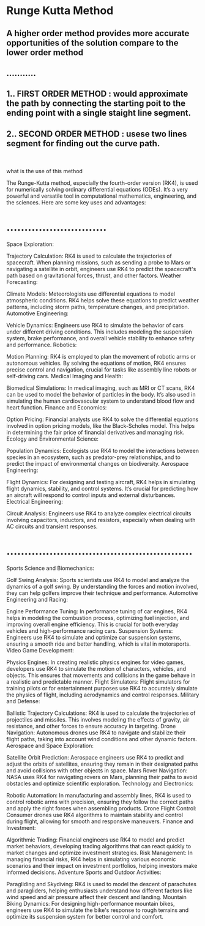 <h1>Runge Kutta Method</h1>
<h2>A higher order method provides more accurate opportunities of the solution compare to the lower order method </h2>
<h2>...........</h2>
<h2>1.. FIRST ORDER METHOD : would approximate the path by connecting the starting poit to the ending point with a single staight line segment.</h2>
<h2>2.. SECOND ORDER METHOD : usese two lines segment for finding out the curve path.</h2>
  <br/>
  <br>
  what is the use of this method 

The Runge-Kutta method, especially the fourth-order version (RK4), is used for numerically solving ordinary differential equations (ODEs). It’s a very powerful and versatile tool in computational mathematics, engineering, and the sciences. Here are some key uses and advantages:



<h1>............................</h1>
Space Exploration:

Trajectory Calculation: RK4 is used to calculate the trajectories of spacecraft. When planning missions, such as sending a probe to Mars or navigating a satellite in orbit, engineers use RK4 to predict the spacecraft's path based on gravitational forces, thrust, and other factors.
Weather Forecasting:

Climate Models: Meteorologists use differential equations to model atmospheric conditions. RK4 helps solve these equations to predict weather patterns, including storm paths, temperature changes, and precipitation.
Automotive Engineering:

Vehicle Dynamics: Engineers use RK4 to simulate the behavior of cars under different driving conditions. This includes modeling the suspension system, brake performance, and overall vehicle stability to enhance safety and performance.
Robotics:

Motion Planning: RK4 is employed to plan the movement of robotic arms or autonomous vehicles. By solving the equations of motion, RK4 ensures precise control and navigation, crucial for tasks like assembly line robots or self-driving cars.
Medical Imaging and Health:

Biomedical Simulations: In medical imaging, such as MRI or CT scans, RK4 can be used to model the behavior of particles in the body. It’s also used in simulating the human cardiovascular system to understand blood flow and heart function.
Finance and Economics:

Option Pricing: Financial analysts use RK4 to solve the differential equations involved in option pricing models, like the Black-Scholes model. This helps in determining the fair price of financial derivatives and managing risk.
Ecology and Environmental Science:

Population Dynamics: Ecologists use RK4 to model the interactions between species in an ecosystem, such as predator-prey relationships, and to predict the impact of environmental changes on biodiversity.
Aerospace Engineering:

Flight Dynamics: For designing and testing aircraft, RK4 helps in simulating flight dynamics, stability, and control systems. It’s crucial for predicting how an aircraft will respond to control inputs and external disturbances.
Electrical Engineering:

Circuit Analysis: Engineers use RK4 to analyze complex electrical circuits involving capacitors, inductors, and resistors, especially when dealing with AC circuits and transient responses.

<h1>....................................................</h1>
Sports Science and Biomechanics:

Golf Swing Analysis: Sports scientists use RK4 to model and analyze the dynamics of a golf swing. By understanding the forces and motion involved, they can help golfers improve their technique and performance.
Automotive Engineering and Racing:

Engine Performance Tuning: In performance tuning of car engines, RK4 helps in modeling the combustion process, optimizing fuel injection, and improving overall engine efficiency. This is crucial for both everyday vehicles and high-performance racing cars.
Suspension Systems: Engineers use RK4 to simulate and optimize car suspension systems, ensuring a smooth ride and better handling, which is vital in motorsports.
Video Game Development:

Physics Engines: In creating realistic physics engines for video games, developers use RK4 to simulate the motion of characters, vehicles, and objects. This ensures that movements and collisions in the game behave in a realistic and predictable manner.
Flight Simulators: Flight simulators for training pilots or for entertainment purposes use RK4 to accurately simulate the physics of flight, including aerodynamics and control responses.
Military and Defense:

Ballistic Trajectory Calculations: RK4 is used to calculate the trajectories of projectiles and missiles. This involves modeling the effects of gravity, air resistance, and other forces to ensure accuracy in targeting.
Drone Navigation: Autonomous drones use RK4 to navigate and stabilize their flight paths, taking into account wind conditions and other dynamic factors.
Aerospace and Space Exploration:

Satellite Orbit Prediction: Aerospace engineers use RK4 to predict and adjust the orbits of satellites, ensuring they remain in their designated paths and avoid collisions with other objects in space.
Mars Rover Navigation: NASA uses RK4 for navigating rovers on Mars, planning their paths to avoid obstacles and optimize scientific exploration.
Technology and Electronics:

Robotic Automation: In manufacturing and assembly lines, RK4 is used to control robotic arms with precision, ensuring they follow the correct paths and apply the right forces when assembling products.
Drone Flight Control: Consumer drones use RK4 algorithms to maintain stability and control during flight, allowing for smooth and responsive maneuvers.
Finance and Investment:

Algorithmic Trading: Financial engineers use RK4 to model and predict market behaviors, developing trading algorithms that can react quickly to market changes and optimize investment strategies.
Risk Management: In managing financial risks, RK4 helps in simulating various economic scenarios and their impact on investment portfolios, helping investors make informed decisions.
Adventure Sports and Outdoor Activities:

Paragliding and Skydiving: RK4 is used to model the descent of parachutes and paragliders, helping enthusiasts understand how different factors like wind speed and air pressure affect their descent and landing.
Mountain Biking Dynamics: For designing high-performance mountain bikes, engineers use RK4 to simulate the bike's response to rough terrains and optimize its suspension system for better control and comfort.
